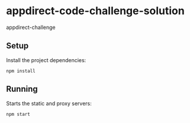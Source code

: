 # appdirect-code-challenge-solution

appdirect-challenge

## Setup

Install the project dependencies:

`npm install`

## Running

Starts the static and proxy servers:

`npm start`


